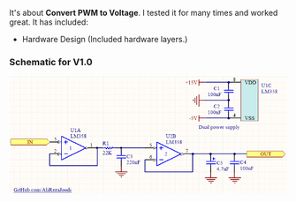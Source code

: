 It's about **Convert PWM to Voltage**. I tested it for many times and worked great. It has included:

- Hardware Design (Included hardware layers.)

### Schematic for V1.0
![This is an image](https://github.com/AliRezaJoodi/Electronic-Modules/blob/main/Convert%20PWM%20to%20Voltage/Hardware%20Design/V1.0.png?raw=true)
